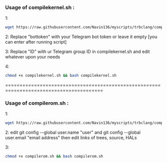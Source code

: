 ### Usage of compilekernel.sh :

1:
~~~bash
wget https://raw.githubusercontent.com/Navin136/myscripts/trbclang/compilekernel.sh
~~~

2:
Replace "bottoken" with your Telegram bot token or leave it empty [you can enter after running script]

3:
Replace "ID" with ur Telegram group ID in compilekernel.sh and edit whatever upon your needs

4:
~~~bash
chmod +x compilekernel.sh && bash compilekernel.sh
~~~

========================================================================================
### Usage of compilerom.sh :

1:
~~~bash
wget https://raw.githubusercontent.com/Navin136/myscripts/trbclang/compilerom.sh
~~~

2:
edit git config --global user.name "user" and git config --global user.email "email address"
then edit links of trees, source, HALs

3:
~~~bash
chmod +x compilerom.sh && bash compilerom.sh
~~~
